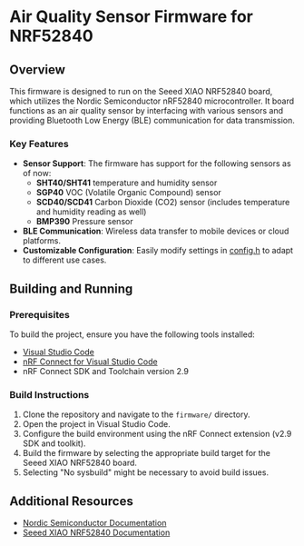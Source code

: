 # Air Quality Sensor Firmware for NRF52840

## Overview

This firmware is designed to run on the Seeed XIAO NRF52840 board, which utilizes the Nordic Semiconductor nRF52840 microcontroller. It board functions as an air quality sensor by interfacing with various sensors and providing Bluetooth Low Energy (BLE) communication for data transmission.

### Key Features

- **Sensor Support**: The firmware has support for the following sensors as of now:
  - **SHT40/SHT41** temperature and humidity sensor
  - **SGP40** VOC (Volatile Organic Compound) sensor
  - **SCD40/SCD41** Carbon Dioxide (CO2) sensor (includes temperature and humidity reading as well)
  - **BMP390** Pressure sensor
- **BLE Communication**: Wireless data transfer to mobile devices or cloud platforms.
- **Customizable Configuration**: Easily modify settings in [config.h](./include/config.h) to adapt to different use cases.

## Building and Running

### Prerequisites

To build the project, ensure you have the following tools installed:

- [Visual Studio Code](https://code.visualstudio.com/download)
- [nRF Connect for Visual Studio Code](https://docs.nordicsemi.com/bundle/nrf-connect-vscode/page/get_started/install.html)
- nRF Connect SDK and Toolchain version 2.9

### Build Instructions

1. Clone the repository and navigate to the `firmware/` directory.
2. Open the project in Visual Studio Code.
3. Configure the build environment using the nRF Connect extension (v2.9 SDK and toolkit).
4. Build the firmware by selecting the appropriate build target for the Seeed XIAO NRF52840 board.
5. Selecting "No sysbuild" might be necessary to avoid build issues.

## Additional Resources

- [Nordic Semiconductor Documentation](https://infocenter.nordicsemi.com/)
- [Seeed XIAO NRF52840 Documentation](https://wiki.seeedstudio.com/XIAO_nRF52840/)